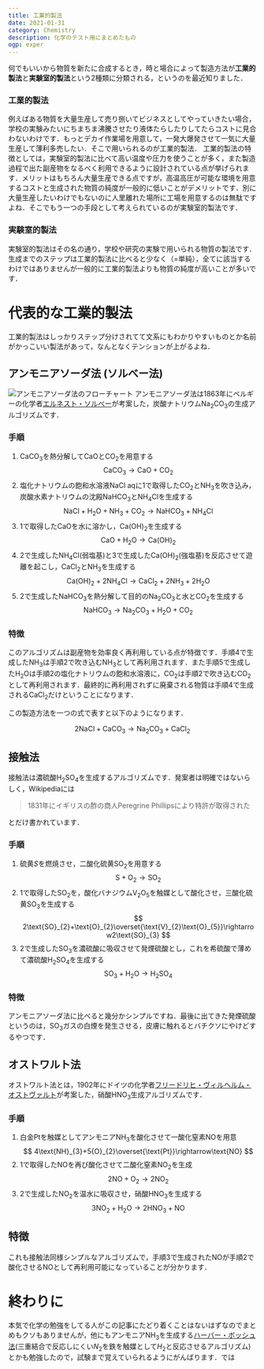 ```yaml
---
title: 工業的製法
date: 2021-01-31
category: Chemistry
description: 化学のテスト用にまとめたもの
ogp: exper
---
```


何でもいいから物質を新たに合成するとき，時と場合によって製造方法が**工業的製法**と**実験室的製法**という2種類に分類される，というのを最近知りました．

### 工業的製法
例えばある物質を大量生産して売り捌いてビジネスとしてやっていきたい場合，学校の実験みたいにちまちま沸騰させたり液体たらしたりしてたらコストに見合わないわけです．もっとデカイ作業場を用意して，一発大爆発させて一気に大量生産して薄利多売したい．そこで用いられるのが工業的製法．
工業的製法の特徴としては，実験室的製法に比べて高い温度や圧力を使うことが多く，また製造過程で出た副産物をなるべく利用できるように設計されている点が挙げられます．メリットはもちろん大量生産できる点ですが，高温高圧が可能な環境を用意するコストと生成された物質の純度が一般的に低いことがデメリットです．別に大量生産したいわけでもないのに人里離れた場所に工場を用意するのは無駄ですよね．そこでもう一つの手段として考えられているのが実験室的製法です．

### 実験室的製法
実験室的製法はその名の通り，学校や研究の実験で用いられる物質の製法です．生成までのステップは工業的製法に比べると少なく（=単純），全てに該当するわけではありませんが一般的に工業的製法よりも物質の純度が高いことが多いです．

# 代表的な工業的製法
工業的製法はしっかりステップ分けされてて文系にもわかりやすいものとか名前がかっこいい製法があって，なんとなくテンションが上がるよね．

## アンモニアソーダ法 (ソルべー法)
![アンモニアソーダ法のフローチャート](https://user-images.githubusercontent.com/51294895/106385384-6a915e00-6413-11eb-99ba-378ee91a4b43.png)
アンモニアソーダ法は1863年にベルギーの化学者[エルネスト・ソルべー](https://artsandculture.google.com/exhibit/QQ8X_Kko)が考案した，炭酸ナトリウム$\text{Na}_{2}\text{CO}_{3}$の生成アルゴリズムです．
### 手順
1. $\text{CaCO}_{3}$を熱分解して$\text{CaO}$と$\text{CO}_{2}$を用意する
$$
\text{CaCO}_{3}\rightarrow\text{CaO}+\text{CO}_{2}
$$
2. 塩化ナトリウムの飽和水溶液$\text{NaCl aq}$に1で取得した$\text{CO}_{2}$と$\text{NH}_{3}$を吹き込み，炭酸水素ナトリウムの沈殿$\text{NaHCO}_{3}$と$\text{NH}_{4}\text{Cl}$を生成する
$$
\text{NaCl} + \text{H}_{2}\text{O} + \text{NH}_{3} + \text{CO}_{2}\rightarrow\text{NaHCO}_{3} + \text{NH}_{4}\text{Cl}
$$
3. 1で取得した$\text{CaO}$を水に溶かし，$\text{Ca(OH)}_{2}$を生成する
$$
\text{CaO}+\text{H}_{2}\text{O}\rightarrow\text{Ca(OH)}_{2}
$$
4. 2で生成した$\text{NH}_{4}\text{Cl}$(弱塩基)と3で生成した$\text{Ca(OH)}_{2}$(強塩基)を反応させて遊離を起こし，$\text{CaCl}_{2}$と$\text{NH}_{3}$を生成する
$$
\text{Ca(OH)}_{2} + 2\text{NH}_{4}\text{Cl}\rightarrow\text{CaCl}_{2} + 2\text{NH}_{3} + 2\text{H}_{2}\text{O}
$$
5. 2で生成した$\text{NaHCO}_{3}$を熱分解して目的の$\text{Na}_{2}\text{CO}_{3}$と水と$\text{CO}_{2}$を生成する
$$
\text{NaHCO}_{3}\rightarrow\text{Na}_{2}\text{CO}_{3}+\text{H}_{2}\text{O}+\text{CO}_{2}
$$

### 特徴
このアルゴリズムは副産物を効率良く再利用している点が特徴です．手順4で生成した$\text{NH}_{3}$は手順2で吹き込む$\text{NH}_{3}$として再利用されます．また手順5で生成した$\text{H}_{2}\text{O}$は手順2の塩化ナトリウムの飽和水溶液に，$\text{CO}_{2}$は手順2で吹き込む$\text{CO}_{2}$として再利用されます．最終的に再利用されずに廃棄される物質は手順4で生成される$\text{CaCl}_{2}$だけということになります．

この製造方法を一つの式で表すと以下のようになります．

$$
2\text{NaCl} + \text{CaCO}_{3}\rightarrow\text{Na}_{2}\text{CO}_{3} + \text{CaCl}_{2}
$$

## 接触法
接触法は濃硫酸$\text{H}_{2}\text{SO}_{4}$を生成するアルゴリズムです．発案者は明確ではないらしく，Wikipediaには
> 1831年にイギリスの酢の商人Peregrine Phillipsにより特許が取得された

とだけ書かれています．
### 手順
1. 硫黄$S$を燃焼させ，二酸化硫黄$\text{SO}_{2}$を用意する
$$
\text{S}+\text{O}_{2}\rightarrow\text{SO}_{2}
$$
2. 1で取得した$\text{SO}_{2}$を，酸化バナジウム$\text{V}_{2}\text{O}_{5}$を触媒として酸化させ，三酸化硫黄$\text{SO}_{3}$を生成する
$$
2\text{SO}_{2}+\text{O}_{2}\overset{\text{V}_{2}\text{O}_{5}}\rightarrow2\text{SO}_{3}
$$
3. 2で生成した$\text{SO}_{3}$を濃硫酸に吸収させて発煙硫酸とし，これを希硫酸で薄めて濃硫酸$\text{H}_{2}\text{SO}_{4}$を生成する
$$
\text{SO}_{3}+\text{H}_{2}\text{O}\rightarrow\text{H}_{2}\text{SO}_{4}
$$

### 特徴
アンモニアソーダ法に比べると幾分かシンプルですね．最後に出てきた発煙硫酸というのは，$\text{SO}_{3}$ガスの白煙を発生させる，皮膚に触れるとバチクソにやけどするやつです．

## オストワルト法
オストワルト法とは，1902年にドイツの化学者[フリードリヒ・ヴィルヘルム・オストヴァルト](https://artsandculture.google.com/entity/wilhelm-ostwald/m0872h)が考案した，硝酸$\text{HNO}_{3}$生成アルゴリズムです．
### 手順
1. 白金$\text{Pt}$を触媒としてアンモニア$\text{NH}_{3}$を酸化させて一酸化窒素$\text{NO}$を用意
$$
4\text{NH}_{3}+5{O}_{2}\overset{\text{Pt}}\rightarrow\text{NO}
$$
2. 1で取得した$\text{NO}$を再び酸化させて二酸化窒素$\text{NO}_{2}$を生成
$$
2\text{NO}+\text{O}_{2}\rightarrow2\text{NO}_{2}
$$
3. 2で生成した$\text{NO}_{2}$を温水に吸収させ，硝酸$\text{HNO}_{3}$を生成する
$$
3\text{NO}_{2}+\text{H}_{2}\text{O}\rightarrow2\text{HNO}_{3}+\text{NO}
$$

## 特徴
これも接触法同様シンプルなアルゴリズムで，手順3で生成された$\text{NO}$が手順2で酸化させる$\text{NO}$として再利用可能になっていることが分かります．

# 終わりに
本気で化学の勉強をしてる人がこの記事にたどり着くことはないはずなのでまとめもクソもありませんが，他にもアンモニア$\text{NH}_{3}$を生成する[ハーバー・ボッシュ法](http://www.mech.nias.ac.jp/biomass/Haber1.htm)(三重結合で反応しにくい$N_{2}$を鉄を触媒として$H_{2}$と反応させるアルゴリズム)とかも勉強したので，試験まで覚えていられるようにがんばります．では
